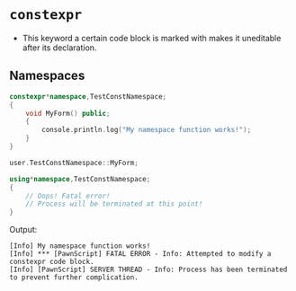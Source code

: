 # `constexpr`

- This keyword a certain code block is marked with makes it uneditable after its declaration.

## Namespaces

```cpp
constexpr*namespace,TestConstNamespace;
{
	void MyForm() public;
	{
		console.println.log("My namespace function works!");
	}
}

user.TestConstNamespace::MyForm;

using*namespace,TestConstNamespace;
{
	// Oops! Fatal error!
	// Process will be terminated at this point!
}
```

Output:

```
[Info] My namespace function works!
[Info] *** [PawnScript] FATAL ERROR - Info: Attempted to modify a constexpr code block.
[Info] [PawnScript] SERVER THREAD - Info: Process has been terminated to prevent further complication.
```